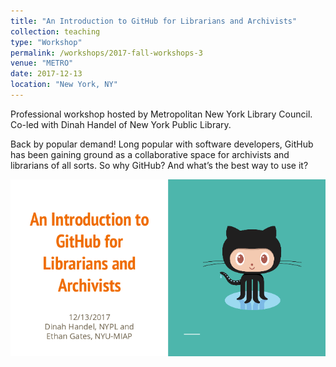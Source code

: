 ```yaml
---
title: "An Introduction to GitHub for Librarians and Archivists"
collection: teaching
type: "Workshop"
permalink: /workshops/2017-fall-workshops-3
venue: "METRO"
date: 2017-12-13
location: "New York, NY"
---
```


Professional workshop hosted by Metropolitan New York Library Council. Co-led with Dinah Handel of New York Public Library.

Back by popular demand! Long popular with software developers, GitHub has been gaining ground as a collaborative space for archivists and librarians of all sorts. So why GitHub? And what’s the best way to use it?

[![](/images/github-metro-dec-2017.png)](/files/METRO_Dec2017_Github_Workshop.pdf)
